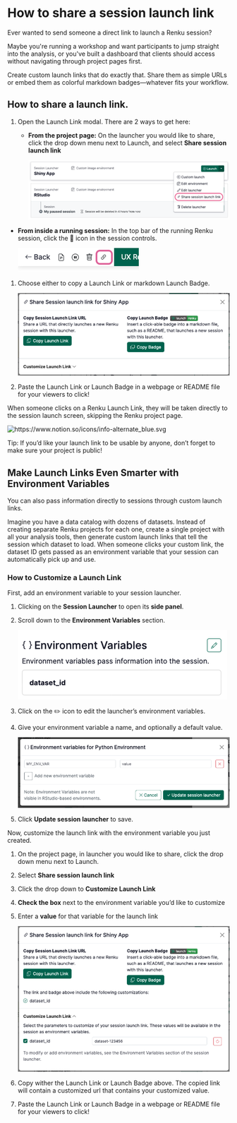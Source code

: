 # How to share a session launch link

Ever wanted to send someone a direct link to launch a Renku session?

Maybe you're running a workshop and want participants to jump straight into the analysis, or you've built a dashboard that clients should access without navigating through project pages first.

Create custom launch links that do exactly that. Share them as simple URLs or embed them as colorful markdown badges—whatever fits your workflow.

## How to share a launch link.

1. Open the Launch Link modal. There are 2 ways to get here:
    - **From the project page:** On the launcher you would like to share, click the drop down menu next to Launch, and select **Share session launch link**
        
        ![share-drop-down.png](./share-session-launch-link-40.png)
        

- **From inside a running session:** In the top bar of the running Renku session, click the  🔗 icon in the session controls.
    
    ![image.png](./share-session-launch-link-10.png)
    
1. Choose either to copy a Launch Link or markdown Launch Badge.
    
    ![launch-link-modal.png](./share-session-launch-link-50.png)
    
2. Paste the Launch Link or Launch Badge in a webpage or README file for your viewers to click!

When someone clicks on a Renku Launch Link, they will be taken directly to the session launch screen, skipping the Renku project page.

<aside>
<img src="https://www.notion.so/icons/info-alternate_blue.svg" alt="https://www.notion.so/icons/info-alternate_blue.svg" width="40px" />

Tip: If you’d like your launch link to be usable by anyone, don’t forget to make sure your project is public!

</aside>

## **Make Launch Links Even Smarter with Environment Variables**

You can also pass information directly to sessions through custom launch links.

Imagine you have a data catalog with dozens of datasets. Instead of creating separate Renku projects for each one, create a single project with all your analysis tools, then generate custom launch links that tell the session which dataset to load. When someone clicks your custom link, the dataset ID gets passed as an environment variable that your session can automatically pick up and use.

### How to Customize a Launch Link

First, add an environment variable to your session launcher.

1. Clicking on the **Session Launcher** to open its **side panel**.
2. Scroll down to the **Environment Variables** section.
    
    ![env-vars.png](./share-session-launch-link-30.png)
    
3. Click on the ✏️ icon to edit the launcher’s environment variables.
4. Give your environment variable a name, and optionally a default value.
    
    ![image.png](./share-session-launch-link-20.png)
    
5. Click **Update session launcher** to save.

Now, customize the launch link with the environment variable you just created.

1. On the project page, in launcher you would like to share, click the drop down menu next to Launch.
2. Select **Share session launch link**
3. Click the drop down to **Customize Launch Link**
4. **Check the box** next to the environment variable you’d like to customize
5. Enter a **value** for that variable for the launch link
    
    ![launch-link-modal-expanded.png](./share-session-launch-link-60.png)
    
6. Copy wither the Launch Link or Launch Badge above. The copied link will contain a customized url that contains your customized value.
7. Paste the Launch Link or Launch Badge in a webpage or README file for your viewers to click!